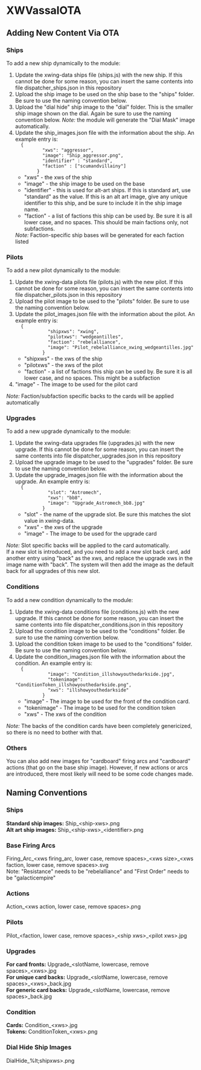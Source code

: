 # XWVassalOTA

<h2>Adding New Content Via OTA</h2>
<h3>Ships</h3>
To add a new ship dynamically to the module:
<br>
<ol>
<li>Update the xwing-data ships file (ships.js) with the new ship.  If this cannot be done for some reason, you can insert the same contents into file dispatcher_ships.json in this repository</li>
<li>Upload the ship image to be used on the ship base to the "ships" folder.  Be sure to use the naming convention below.</li>
<li>Upload the "dial hide" ship image to the "dial" folder. This is the smaller ship image shown on the dial. Again be sure to use the naming convention below. <i>Note:</i> the module will generate the "Dial Mask" image automatically.</li>
<li>Update the ship_images.json file with the information about the ship. An example entry is:
<br>
<code>  {
          "xws": "aggressor",
          "image": "Ship_aggressor.png",
          "identifier" : "standard",
          "faction" : ["scumandvillainy"]
        }
</code>
<ul><li>"xws" - the xws of the ship</li>
<li>"image" - the ship image to be used on the base</li>
<li>"identifier" - this is used for alt-art ships.  If this is standard art, use "standard" as the value.  If this is an alt art image, give any unique identifier to this ship, and be sure to include it in the ship image name.</li>
<li>"faction" - a list of factions this ship can be used by.  Be sure it is all lower case, and no spaces.  This should be main factions only, not subfactions.</li></ul>
<i>Note:</i> Faction-specific ship bases will be generated for each faction listed
</li></ol>

<h3>Pilots</h3>
To add a new pilot dynamically to the module:
<br>
<ol>
<li>Update the xwing-data pilots file (pilots.js) with the new pilot.  If this cannot be done for some reason, you can insert the same contents into file dispatcher_pilots.json in this repository</li>
<li>Upload the pilot image to be used to the "pilots" folder.  Be sure to use the naming convention below.</li>
<li>Update the pilot_images.json file with the information about the pilot. An example entry is:
<br>
<code>  {
            "shipxws": "xwing",
            "pilotxws": "wedgeantilles",
            "faction": "rebelalliance",
            "image": "Pilot_rebelalliance_xwing_wedgeantilles.jpg"
          }
</code>
<ul><li>"shipxws" - the xws of the ship</li>
<li>"pilotxws" - the xws of the pilot</li>
<li>"faction" - a list of factions this ship can be used by.  Be sure it is all lower case, and no spaces.  This might be a subfaction</li></ul>
<li>"image" - The image to be used for the pilot card</li>
</ol>
<i>Note:</i> Faction/subfaction specific backs to the cards will be applied automatically

<h3>Upgrades</h3>
To add a new upgrade dynamically to the module:
<br>
<ol>
<li>Update the xwing-data upgrades file (upgrades.js) with the new upgrade.  If this cannot be done for some reason, you can insert the same contents into file dispatcher_upgrades.json in this repository</li>
<li>Upload the upgrade image to be used to the "upgrades" folder.  Be sure to use the naming convention below.</li>
<li>Update the upgrade_images.json file with the information about the upgrade. An example entry is:
<br>
<code>  {
            "slot": "Astromech",
            "xws": "bb8",
            "image": "Upgrade_Astromech_bb8.jpg"
          }
</code>
<ul><li>"slot" - the name of the upgrade slot. Be sure this matches the slot value in xwing-data.</li>
<li>"xws" - the xws of the upgrade</li>
<li>"image" - The image to be used for the upgrade card</li>
</ol>
<i>Note:</i> Slot specific backs will be applied to the card automatically.<br>
If a new slot is introduced, and you need to add a <i>new</i> slot back card, add another entry using "back" as the xws, and replace the upgrade xws in the image name with "back".
The system will then add the image as the default back for all upgrades of this new slot.

<h3>Conditions</h3>
To add a new condition dynamically to the module:
<br>
<ol>
<li>Update the xwing-data conditions file (conditions.js) with the new upgrade.  If this cannot be done for some reason, you can insert the same contents into file dispatcher_conditions.json in this repository</li>
<li>Upload the condition image to be used to the "conditions" folder.  Be sure to use the naming convention below.</li>
<li>Upload the condition token image to be used to the "conditions" folder.  Be sure to use the naming convention below.</li>
<li>Update the condition_images.json file with the information about the condition. An example entry is:
<br>
<code>  {
            "image": "Condition_illshowyouthedarkside.jpg",
            "tokenimage": "ConditionToken_illshowyouthedarkside.png",
            "xws": "illshowyouthedarkside"
          }
</code>
<ul><li>"image" - The image to be used for the front of the condition card.</li>
<li>"tokenimage" - The image to be used for the condition token</li>
<li>"xws" - The xws of the condition</li>
</ol>
<i>Note:</i> The backs of the condition cards have been completely genericized, so there is no need to bother with that.

<h3>Others</h3>
You can also add new images for "cardboard" firing arcs and "cardboard" actions (that go on the base ship image).  However, if new actions or arcs are introduced, there most likely will need to be some code changes made.


<h2>Naming Conventions</h2>
<h3>Ships</h3>
<b>Standard ship images:</b> Ship_&lt;ship-xws&gt;.png<br>
<b>Alt art ship images:</b> Ship_&lt;ship-xws&gt_&lt;identifier&gt;.png

<h3>Base Firing Arcs</h3>
Firing_Arc_&lt;xws firing_arc, lower case, remove spaces&gt;_&lt;xws size&gt;_&lt;xws faction, lower case, remove spaces&gt;.svg
<br>Note: "Resistance" needs to be "rebelalliance" and "First Order" needs to be "galacticempire"

<h3>Actions</h3>
Action_&lt;xws action, lower case, remove spaces&gt;.png

<h3>Pilots</h3>
Pilot_&lt;faction, lower case, remove spaces&gt;_&lt;ship xws&gt;_&lt;pilot xws&gt;.jpg

<h3>Upgrades</h3>
<b>For card fronts:</b> Upgrade_&lt;slotName, lowercase, remove spaces&gt;_&lt;xws&gt;.jpg
<br><b>For unique card backs:</b> Upgrade_&lt;slotName, lowercase, remove spaces&gt;_&lt;xws&gt;_back.jpg
<br><b>For generic card backs:</b> Upgrade_&lt;slotName, lowercase, remove spaces&gt;_back.jpg

<h3>Condition</h3>
<b>Cards:</b> Condition_&lt;xws&gt;.jpg
<br><b>Tokens:</b> ConditionToken_&lt;xws&gt;.png

<h3>Dial Hide Ship Images</h3>
DialHide_%lt;shipxws&gt;.png
